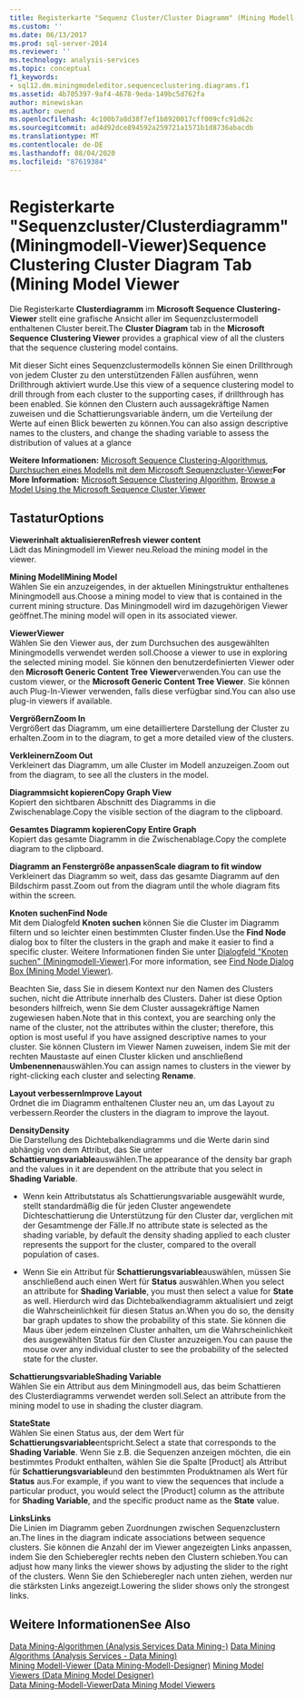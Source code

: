 ```yaml
---
title: Registerkarte "Sequenz Cluster/Cluster Diagramm" (Mining Modell-Viewer | Microsoft-Dokumentation
ms.custom: ''
ms.date: 06/13/2017
ms.prod: sql-server-2014
ms.reviewer: ''
ms.technology: analysis-services
ms.topic: conceptual
f1_keywords:
- sql12.dm.miningmodeleditor.sequenceclustering.diagrams.f1
ms.assetid: 4b705397-9af4-4678-9eda-149bc5d762fa
author: minewiskan
ms.author: owend
ms.openlocfilehash: 4c100b7a8d38f7ef1b8920017cff009cfc91d62c
ms.sourcegitcommit: ad4d92dce894592a259721a1571b1d8736abacdb
ms.translationtype: MT
ms.contentlocale: de-DE
ms.lasthandoff: 08/04/2020
ms.locfileid: "87619384"
---
```

# <a name="sequence-clustering-cluster-diagram-tab-mining-model-viewer"></a><span data-ttu-id="4e4cb-102">Registerkarte "Sequenzcluster/Clusterdiagramm" (Miningmodell-Viewer)</span><span class="sxs-lookup"><span data-stu-id="4e4cb-102">Sequence Clustering Cluster Diagram Tab (Mining Model Viewer</span></span>
  <span data-ttu-id="4e4cb-103">Die Registerkarte **Clusterdiagramm** im **Microsoft Sequence Clustering-Viewer** stellt eine grafische Ansicht aller im Sequenzclustermodell enthaltenen Cluster bereit.</span><span class="sxs-lookup"><span data-stu-id="4e4cb-103">The **Cluster Diagram** tab in the **Microsoft Sequence Clustering Viewer** provides a graphical view of all the clusters that the sequence clustering model contains.</span></span>  
  
 <span data-ttu-id="4e4cb-104">Mit dieser Sicht eines Sequenzclustermodells können Sie einen Drillthrough von jedem Cluster zu den unterstützenden Fällen ausführen, wenn Drillthrough aktiviert wurde.</span><span class="sxs-lookup"><span data-stu-id="4e4cb-104">Use this view of a sequence clustering model to drill through from each cluster to the supporting cases, if drillthrough has been enabled.</span></span> <span data-ttu-id="4e4cb-105">Sie können den Clustern auch aussagekräftige Namen zuweisen und die Schattierungsvariable ändern, um die Verteilung der Werte auf einen Blick bewerten zu können.</span><span class="sxs-lookup"><span data-stu-id="4e4cb-105">You can also assign descriptive names to the clusters, and change the shading variable to assess the distribution of values at a glance</span></span>  
  
 <span data-ttu-id="4e4cb-106">**Weitere Informationen:** [Microsoft Sequence Clustering-Algorithmus](data-mining/microsoft-sequence-clustering-algorithm.md), [Durchsuchen eines Modells mit dem Microsoft Sequenzcluster-Viewer](data-mining/browse-a-model-using-the-microsoft-sequence-cluster-viewer.md)</span><span class="sxs-lookup"><span data-stu-id="4e4cb-106">**For More Information:** [Microsoft Sequence Clustering Algorithm](data-mining/microsoft-sequence-clustering-algorithm.md), [Browse a Model Using the Microsoft Sequence Cluster Viewer](data-mining/browse-a-model-using-the-microsoft-sequence-cluster-viewer.md)</span></span>  
  
## <a name="options"></a><span data-ttu-id="4e4cb-107">Tastatur</span><span class="sxs-lookup"><span data-stu-id="4e4cb-107">Options</span></span>  
 <span data-ttu-id="4e4cb-108">**Viewerinhalt aktualisieren**</span><span class="sxs-lookup"><span data-stu-id="4e4cb-108">**Refresh viewer content**</span></span>  
 <span data-ttu-id="4e4cb-109">Lädt das Miningmodell im Viewer neu.</span><span class="sxs-lookup"><span data-stu-id="4e4cb-109">Reload the mining model in the viewer.</span></span>  
  
 <span data-ttu-id="4e4cb-110">**Mining Modell**</span><span class="sxs-lookup"><span data-stu-id="4e4cb-110">**Mining Model**</span></span>  
 <span data-ttu-id="4e4cb-111">Wählen Sie ein anzuzeigendes, in der aktuellen Miningstruktur enthaltenes Miningmodell aus.</span><span class="sxs-lookup"><span data-stu-id="4e4cb-111">Choose a mining model to view that is contained in the current mining structure.</span></span> <span data-ttu-id="4e4cb-112">Das Miningmodell wird im dazugehörigen Viewer geöffnet.</span><span class="sxs-lookup"><span data-stu-id="4e4cb-112">The mining model will open in its associated viewer.</span></span>  
  
 <span data-ttu-id="4e4cb-113">**Viewer**</span><span class="sxs-lookup"><span data-stu-id="4e4cb-113">**Viewer**</span></span>  
 <span data-ttu-id="4e4cb-114">Wählen Sie den Viewer aus, der zum Durchsuchen des ausgewählten Miningmodells verwendet werden soll.</span><span class="sxs-lookup"><span data-stu-id="4e4cb-114">Choose a viewer to use in exploring the selected mining model.</span></span> <span data-ttu-id="4e4cb-115">Sie können den benutzerdefinierten Viewer oder den **Microsoft Generic Content Tree Viewer**verwenden.</span><span class="sxs-lookup"><span data-stu-id="4e4cb-115">You can use the custom viewer, or the **Microsoft Generic Content Tree Viewer**.</span></span> <span data-ttu-id="4e4cb-116">Sie können auch Plug-In-Viewer verwenden, falls diese verfügbar sind.</span><span class="sxs-lookup"><span data-stu-id="4e4cb-116">You can also use plug-in viewers if available.</span></span>  
  
 <span data-ttu-id="4e4cb-117">**Vergrößern**</span><span class="sxs-lookup"><span data-stu-id="4e4cb-117">**Zoom In**</span></span>  
 <span data-ttu-id="4e4cb-118">Vergrößert das Diagramm, um eine detailliertere Darstellung der Cluster zu erhalten.</span><span class="sxs-lookup"><span data-stu-id="4e4cb-118">Zoom in to the diagram, to get a more detailed view of the clusters.</span></span>  
  
 <span data-ttu-id="4e4cb-119">**Verkleinern**</span><span class="sxs-lookup"><span data-stu-id="4e4cb-119">**Zoom Out**</span></span>  
 <span data-ttu-id="4e4cb-120">Verkleinert das Diagramm, um alle Cluster im Modell anzuzeigen.</span><span class="sxs-lookup"><span data-stu-id="4e4cb-120">Zoom out from the diagram, to see all the clusters in the model.</span></span>  
  
 <span data-ttu-id="4e4cb-121">**Diagrammsicht kopieren**</span><span class="sxs-lookup"><span data-stu-id="4e4cb-121">**Copy Graph View**</span></span>  
 <span data-ttu-id="4e4cb-122">Kopiert den sichtbaren Abschnitt des Diagramms in die Zwischenablage.</span><span class="sxs-lookup"><span data-stu-id="4e4cb-122">Copy the visible section of the diagram to the clipboard.</span></span>  
  
 <span data-ttu-id="4e4cb-123">**Gesamtes Diagramm kopieren**</span><span class="sxs-lookup"><span data-stu-id="4e4cb-123">**Copy Entire Graph**</span></span>  
 <span data-ttu-id="4e4cb-124">Kopiert das gesamte Diagramm in die Zwischenablage.</span><span class="sxs-lookup"><span data-stu-id="4e4cb-124">Copy the complete diagram to the clipboard.</span></span>  
  
 <span data-ttu-id="4e4cb-125">**Diagramm an Fenstergröße anpassen**</span><span class="sxs-lookup"><span data-stu-id="4e4cb-125">**Scale diagram to fit window**</span></span>  
 <span data-ttu-id="4e4cb-126">Verkleinert das Diagramm so weit, dass das gesamte Diagramm auf den Bildschirm passt.</span><span class="sxs-lookup"><span data-stu-id="4e4cb-126">Zoom out from the diagram until the whole diagram fits within the screen.</span></span>  
  
 <span data-ttu-id="4e4cb-127">**Knoten suchen**</span><span class="sxs-lookup"><span data-stu-id="4e4cb-127">**Find Node**</span></span>  
 <span data-ttu-id="4e4cb-128">Mit dem Dialogfeld **Knoten suchen** können Sie die Cluster im Diagramm filtern und so leichter einen bestimmten Cluster finden.</span><span class="sxs-lookup"><span data-stu-id="4e4cb-128">Use the **Find Node** dialog box to filter the clusters in the graph and make it easier to find a specific cluster.</span></span> <span data-ttu-id="4e4cb-129">Weitere Informationen finden Sie unter [Dialogfeld "Knoten suchen" &#40;Miningmodell-Viewer&#41;](find-node-dialog-box-mining-model-viewer.md).</span><span class="sxs-lookup"><span data-stu-id="4e4cb-129">For more information, see [Find Node Dialog Box &#40;Mining Model Viewer&#41;](find-node-dialog-box-mining-model-viewer.md).</span></span>  
  
 <span data-ttu-id="4e4cb-130">Beachten Sie, dass Sie in diesem Kontext nur den Namen des Clusters suchen, nicht die Attribute innerhalb des Clusters. Daher ist diese Option besonders hilfreich, wenn Sie dem Cluster aussagekräftige Namen zugewiesen haben.</span><span class="sxs-lookup"><span data-stu-id="4e4cb-130">Note that in this context, you are searching only the name of the cluster, not the attributes within the cluster; therefore, this option is most useful if you have assigned descriptive names to your cluster.</span></span> <span data-ttu-id="4e4cb-131">Sie können Clustern im Viewer Namen zuweisen, indem Sie mit der rechten Maustaste auf einen Cluster klicken und anschließend **Umbenennen**auswählen.</span><span class="sxs-lookup"><span data-stu-id="4e4cb-131">You can assign names to clusters in the viewer by right-clicking each cluster and selecting **Rename**.</span></span>  
  
 <span data-ttu-id="4e4cb-132">**Layout verbessern**</span><span class="sxs-lookup"><span data-stu-id="4e4cb-132">**Improve Layout**</span></span>  
 <span data-ttu-id="4e4cb-133">Ordnet die im Diagramm enthaltenen Cluster neu an, um das Layout zu verbessern.</span><span class="sxs-lookup"><span data-stu-id="4e4cb-133">Reorder the clusters in the diagram to improve the layout.</span></span>  
  
 <span data-ttu-id="4e4cb-134">**Density**</span><span class="sxs-lookup"><span data-stu-id="4e4cb-134">**Density**</span></span>  
 <span data-ttu-id="4e4cb-135">Die Darstellung des Dichtebalkendiagramms und die Werte darin sind abhängig von dem Attribut, das Sie unter **Schattierungsvariable**auswählen.</span><span class="sxs-lookup"><span data-stu-id="4e4cb-135">The appearance of the density bar graph and the values in it are dependent on the attribute that you select in **Shading Variable**.</span></span>  
  
-   <span data-ttu-id="4e4cb-136">Wenn kein Attributstatus als Schattierungsvariable ausgewählt wurde, stellt standardmäßig die für jeden Cluster angewendete Dichteschattierung die Unterstützung für den Cluster dar, verglichen mit der Gesamtmenge der Fälle.</span><span class="sxs-lookup"><span data-stu-id="4e4cb-136">If no attribute state is selected as the shading variable, by default the density shading applied to each cluster represents the support for the cluster, compared to the overall population of cases.</span></span>  
  
-   <span data-ttu-id="4e4cb-137">Wenn Sie ein Attribut für **Schattierungsvariable**auswählen, müssen Sie anschließend auch einen Wert für **Status** auswählen.</span><span class="sxs-lookup"><span data-stu-id="4e4cb-137">When you select an attribute for **Shading Variable**, you must then select a value for **State** as well.</span></span> <span data-ttu-id="4e4cb-138">Hierdurch wird das Dichtebalkendiagramm aktualisiert und zeigt die Wahrscheinlichkeit für diesen Status an.</span><span class="sxs-lookup"><span data-stu-id="4e4cb-138">When you do so, the density bar graph updates to show the probability of this state.</span></span> <span data-ttu-id="4e4cb-139">Sie können die Maus über jedem einzelnen Cluster anhalten, um die Wahrscheinlichkeit des ausgewählten Status für den Cluster anzuzeigen.</span><span class="sxs-lookup"><span data-stu-id="4e4cb-139">You can pause the mouse over any individual cluster to see the probability of the selected state for the cluster.</span></span>  
  
 <span data-ttu-id="4e4cb-140">**Schattierungsvariable**</span><span class="sxs-lookup"><span data-stu-id="4e4cb-140">**Shading Variable**</span></span>  
 <span data-ttu-id="4e4cb-141">Wählen Sie ein Attribut aus dem Miningmodell aus, das beim Schattieren des Clusterdiagramms verwendet werden soll.</span><span class="sxs-lookup"><span data-stu-id="4e4cb-141">Select an attribute from the mining model to use in shading the cluster diagram.</span></span>  
  
 <span data-ttu-id="4e4cb-142">**State**</span><span class="sxs-lookup"><span data-stu-id="4e4cb-142">**State**</span></span>  
 <span data-ttu-id="4e4cb-143">Wählen Sie einen Status aus, der dem Wert für **Schattierungsvariable**entspricht.</span><span class="sxs-lookup"><span data-stu-id="4e4cb-143">Select a state that corresponds to the **Shading Variable**.</span></span> <span data-ttu-id="4e4cb-144">Wenn Sie z.B. die Sequenzen anzeigen möchten, die ein bestimmtes Produkt enthalten, wählen Sie die Spalte [Product] als Attribut für **Schattierungsvariable**und den bestimmten Produktnamen als Wert für **Status** aus.</span><span class="sxs-lookup"><span data-stu-id="4e4cb-144">For example, if you want to view the sequences that include a particular product, you would select the [Product] column as the attribute for **Shading Variable**, and the specific product name as the **State** value.</span></span>  
  
 <span data-ttu-id="4e4cb-145">**Links**</span><span class="sxs-lookup"><span data-stu-id="4e4cb-145">**Links**</span></span>  
 <span data-ttu-id="4e4cb-146">Die Linien im Diagramm geben Zuordnungen zwischen Sequenzclustern an.</span><span class="sxs-lookup"><span data-stu-id="4e4cb-146">The lines in the diagram indicate associations between sequence clusters.</span></span> <span data-ttu-id="4e4cb-147">Sie können die Anzahl der im Viewer angezeigten Links anpassen, indem Sie den Schieberegler rechts neben den Clustern schieben.</span><span class="sxs-lookup"><span data-stu-id="4e4cb-147">You can adjust how many links the viewer shows by adjusting the slider to the right of the clusters.</span></span> <span data-ttu-id="4e4cb-148">Wenn Sie den Schieberegler nach unten ziehen, werden nur die stärksten Links angezeigt.</span><span class="sxs-lookup"><span data-stu-id="4e4cb-148">Lowering the slider shows only the strongest links.</span></span>  
  
## <a name="see-also"></a><span data-ttu-id="4e4cb-149">Weitere Informationen</span><span class="sxs-lookup"><span data-stu-id="4e4cb-149">See Also</span></span>  
 <span data-ttu-id="4e4cb-150">[Data Mining-Algorithmen &#40;Analysis Services Data Mining-&#41;](data-mining/data-mining-algorithms-analysis-services-data-mining.md) </span><span class="sxs-lookup"><span data-stu-id="4e4cb-150">[Data Mining Algorithms &#40;Analysis Services - Data Mining&#41;](data-mining/data-mining-algorithms-analysis-services-data-mining.md) </span></span>  
 <span data-ttu-id="4e4cb-151">[Mining Modell-Viewer &#40;Data Mining-Modell-Designer&#41;](mining-model-viewers-data-mining-model-designer.md) </span><span class="sxs-lookup"><span data-stu-id="4e4cb-151">[Mining Model Viewers &#40;Data Mining Model Designer&#41;](mining-model-viewers-data-mining-model-designer.md) </span></span>  
 [<span data-ttu-id="4e4cb-152">Data Mining-Modell-Viewer</span><span class="sxs-lookup"><span data-stu-id="4e4cb-152">Data Mining Model Viewers</span></span>](data-mining/data-mining-model-viewers.md)  
  
  
